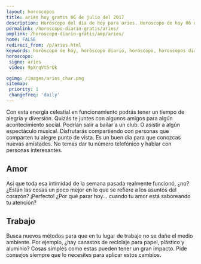 ```yaml
---
layout: horoscopos
title: aries hoy gratis 06 de julio del 2017 
description: Horóscopo del dia de hoy para aries. Horoscopo de hoy 06 de julio del 2017. Las predicciones de amor, trabajo, vida personal gratis.
permalink: /horoscopo-diario-gratis/aries/
amplink: /horoscopo-diario-gratis/amp/aries/
home: FALSE
redirect_from: /p/aries.html
keywords: horóscopo de hoy, horóscopo diario, horóscopo, horoscopos diarios gratis del dia de hoy, horóscopo diario gratis,horóscopo 2017, horóscopo esperanza gracia, horoscopo aries hoy, horoscop, horóscopos gratis, horoscopo aries, horoscopo aries 2017, Tarot, Astrologia, Zodíaco, aries, horoscopo gratis
horoscopo:
 signo: aries
 video: 9pXrqVt5rOk

ogimg: /images/aries_char.png
sitemap:
 priority: 1
 changefreq: 'daily'
---
```



Con esta energía celestial en funcionamiento podrás tener un tiempo de alegría y diversión. Quizás te juntes con algunos amigos para algún acontecimiento social. Podrían salir a bailar a un club. O asistir a algún espectáculo musical. Disfrutarás compartiendo con personas que comparten tu alegre punto de vista. Es un buen día para que conozcas nuevas amistades. No temas dar tu número telefónico y hablar con personas interesantes.

## Amor

Así que toda esa intimidad de la semana pasada realmente funcionó, ¿no? ¿Están las cosas un poco mejor en lo que se refiere a los asuntos del corazón? ¡Perfecto! ¿Por qué parar hoy... cuando tu amor está saboreando tu atención?

## Trabajo

Busca nuevos métodos para que en tu lugar de trabajo no se dañe el medio ambiente. Por ejemplo, ¿hay canastos de reciclaje para papel, plástico y aluminio? Cosas simples como estas pueden tener un gran impacto. Pide consejos siempre que lo necesites para aplicar estos cambios.